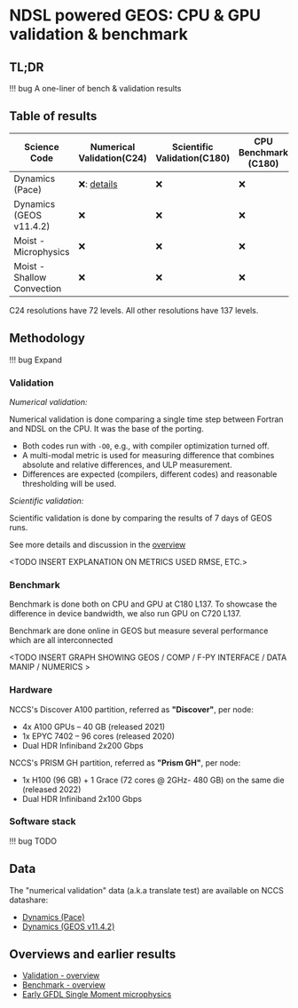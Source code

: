 # NDSL powered GEOS: CPU & GPU validation & benchmark

## TL;DR

!!! bug
    A one-liner of bench & validation results

## Table of results

| Science Code               | Numerical Validation(C24) | Scientific Validation(C180) | CPU Benchmark (C180) |   GPU Benchmark (C180) | GPU Benchmark (C720) |
| ------------               | --------------------      | ---------------------       | -------------        |   -------------        | ---------------      |
| Dynamics (Pace)            | ❌: [details](./dynamics_pace.md) |          ❌                 |          ❌          |          ❌            |         ❌           |
| Dynamics (GEOS v11.4.2)    |        ❌                 |          ❌                 |          ❌          |          ❌            |         ❌           |
| Moist - Microphysics       |        ❌                 |          ❌                 |          ❌          |          ❌            |         ❌           |
| Moist - Shallow Convection |        ❌                 |          ❌                 |          ❌          |          ❌            |         ❌           |

C24 resolutions have 72 levels. All other resolutions have 137 levels.

## Methodology

!!! bug
    Expand

### Validation

_Numerical validation:_

Numerical validation is done comparing a single time step between Fortran and NDSL on the CPU. It was the base of the porting.

<INSERT PPT IMAGE TO SHOWCASE TRANSLATE TEST>

- Both codes run with `-O0`, e.g., with compiler optimization turned off.
- A multi-modal metric is used for measuring difference that combines absolute and relative differences, and ULP measurement.
- Differences are expected (compilers, different codes) and reasonable thresholding will be used.

_Scientific validation:_

Scientific validation is done by comparing the results of 7 days of GEOS runs.

See more details and discussion in the [overview](./validation_overview.md)

<TODO INSERT EXPLANATION ON METRICS USED RMSE, ETC.>

### Benchmark

Benchmark is done both on CPU and GPU at C180 L137. To showcase the difference in device bandwidth, we also run GPU on C720 L137.

Benchmark are done online in GEOS but measure several performance which are all interconnected

<TODO INSERT GRAPH SHOWING GEOS / COMP / F-PY INTERFACE / DATA MANIP / NUMERICS >

### Hardware

NCCS's Discover A100 partition, referred as **"Discover"**, per node:

- 4x A100 GPUs – 40 GB (released 2021)
- 1x EPYC 7402 – 96 cores (released 2020)
- Dual HDR Infiniband 2x200 Gbps

NCCS's PRISM GH partition, referred as **"Prism GH"**, per node:

- 1x H100 (96 GB) + 1 Grace (72 cores @ 2GHz- 480 GB) on the same die (released 2022)
- Dual HDR Infiniband 2x100 Gbps

### Software stack

!!! bug
    TODO

## Data

The "numerical validation" data (a.k.a translate test) are available on NCCS datashare:

- [Dynamics (Pace)](https://portal.nccs.nasa.gov/datashare/astg/smt/pace-regression-data/)
- [Dynamics (GEOS v11.4.2)](https://portal.nccs.nasa.gov/datashare/astg/smt/geos-fp/translate/11.5.2/x86_GNU/Dycore/TBC_C24_L72_Debug/)

## Overviews and earlier results

- [Validation - overview](./validation_overview.md)
- [Benchmark - overview](./benchmark_overview.md)
- [Early GFDL Single Moment microphysics](./early_microphys.md)
